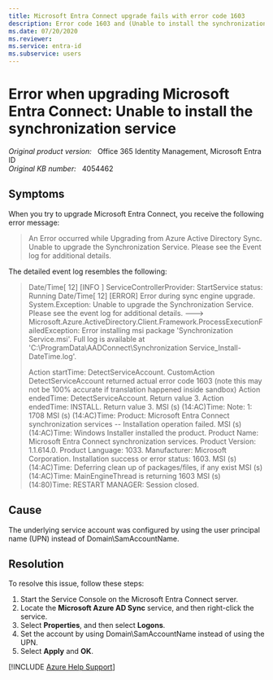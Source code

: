 ```yaml
---
title: Microsoft Entra Connect upgrade fails with error code 1603
description: Error code 1603 and (Unable to install the synchronization service) error in event log when trying to upgrade Microsoft Entra Connect.
ms.date: 07/20/2020
ms.reviewer: 
ms.service: entra-id
ms.subservice: users
---
```

# Error when upgrading Microsoft Entra Connect: Unable to install the synchronization service

_Original product version:_ &nbsp; Office 365 Identity Management, Microsoft Entra ID  
_Original KB number:_ &nbsp; 4054462

## Symptoms

When you try to upgrade Microsoft Entra Connect, you receive the following error message:

> An Error occurred while Upgrading from Azure Active Directory Sync. Unable to upgrade the Synchronization Service. Please see the Event log for additional details.

The detailed event log resembles the following:

> Date/Time[ 12] [INFO ] ServiceControllerProvider: StartService status: Running
Date/Time[ 12] [ERROR] Error during sync engine upgrade. System.Exception: Unable to upgrade the Synchronization Service. Please see the event log for additional details. ---> Microsoft.Azure.ActiveDirectory.Client.Framework.ProcessExecutionFailedException: Error installing msi package 'Synchronization Service.msi'. Full log is available at 'C:\ProgramData\AADConnect\Synchronization Service_Install-DateTime.log'.
>
> Action startTime: DetectServiceAccount.
CustomAction DetectServiceAccount returned actual error code 1603 (note this may not be 100% accurate if translation happened inside sandbox)
Action endedTime: DetectServiceAccount. Return value 3.
Action endedTime: INSTALL. Return value 3.
MSI (s) (14:AC)Time: Note: 1: 1708
MSI (s) (14:AC)Time: Product: Microsoft Entra Connect synchronization services -- Installation operation failed.
MSI (s) (14:AC)Time: Windows Installer installed the product. Product Name: Microsoft Entra Connect synchronization services. Product Version: 1.1.614.0. Product Language: 1033. Manufacturer: Microsoft Corporation. Installation success or error status: 1603.
MSI (s) (14:AC)Time: Deferring clean up of packages/files, if any exist
MSI (s) (14:AC)Time: MainEngineThread is returning 1603
MSI (s) (14:80)Time: RESTART MANAGER: Session closed.

## Cause

The underlying service account was configured by using the user principal name (UPN) instead of Domain\SamAccountName.

## Resolution

To resolve this issue, follow these steps:

1. Start the Service Console on the Microsoft Entra Connect server.
2. Locate the **Microsoft Azure AD Sync** service, and then right-click the service.
3. Select **Properties**, and then select **Logons**.
4. Set the account by using Domain\SamAccountName instead of using the UPN.
5. Select **Apply** and **OK**.

[!INCLUDE [Azure Help Support](../../includes/azure-help-support.md)]
